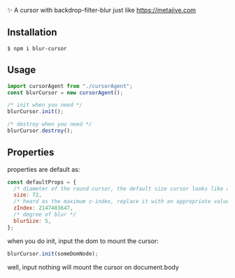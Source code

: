 ✨ A cursor with backdrop-filter-blur just like https://metajive.com

## Installation

```shell
$ npm i blur-cursor
```

## Usage

```javascript
import cursorAgent from "./cursorAgent";
const blurCursor = new cursorAgent();

/* init when you need */
blurCursor.init();

/* destroy when you need */
blurCursor.destroy();
```

## Properties

properties are default as:

```javascript
const defaultProps = {
  /* diameter of the round cursor, the default size cursor looks like a thumb */
  size: 72,
  /* heard as the maximum z-index, replace it with an appropriate value */
  zIndex: 2147483647,
  /* degree of blur */
  blurSize: 5,
};
```

when you do init, input the dom to mount the cursor:

```javascript
blurCursor.init(someDomNode);
```

well, input nothing will mount the cursor on document.body

